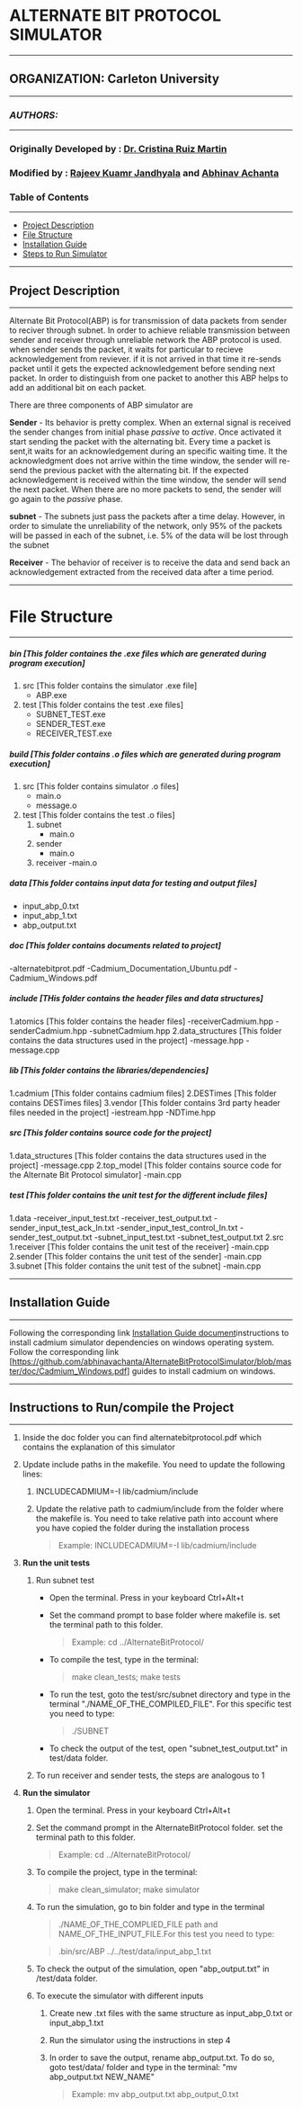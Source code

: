# **ALTERNATE BIT PROTOCOL SIMULATOR**
---
## ORGANIZATION: Carleton University
---
### *AUTHORS:*  
---
### Originally Developed by	: [Dr. Cristina Ruiz Martin](https://github.com/cruizm)
### Modified by				: [Rajeev Kuamr Jandhyala](https://github.com/jrajeev459) and [Abhinav Achanta](https://github.com/abhinavachanta)

### Table of Contents 
------
- [Project Description](#Project_Description)
- [File Structure](#File_Structure)
- [Installation Guide](#Installation_Guide)
- [Steps to Run Simulator](#Steps_to_Run_Simulator)

---

## Project Description
---
Alternate Bit Protocol(ABP) is for transmission of data packets from sender to reciver through subnet. In order to achieve reliable
transmission between sender and receiver through unreliable network the ABP protocol is used. when sender sends the packet,
it waits for particular to recieve acknowledgement from reviever. if it is not arrived in that time it re-sends packet until it gets
the expected acknowledgement before sending next packet. In order to distinguish from one packet to another this ABP helps to add
an additional bit on each packet.

There are three components of ABP simulator are 

**Sender** - Its behavior is pretty complex. When an external signal is received the sender changes from initial phase *passive*
to *active*. Once activated it start sending the packet with the alternating bit. Every time a packet is sent,it waits for an
acknowledgement during an specific waiting time. It the acknowledgment does not arrive within the time window, the sender will
re- send the previous packet with the alternating bit. If the expected acknowledgement is received within the time window, the 
sender will send the next packet. When there are no more packets to send, the sender will go again to the *passive* phase.

**subnet** - The subnets just pass the packets after a time delay. However, in order to simulate the unreliability of the network,
only 95% of the packets will be passed in each of the subnet, i.e. 5% of the data will be lost through the subnet

**Receiver** - The behavior of receiver is to receive the data and send back an acknowledgement extracted from the received
data after a time period.

---

# File Structure
---

##### bin [This folder containes the .exe files which are generated during program execution]
1. src [This folder contains the simulator .exe file]
	- ABP.exe
2. test [This folder contains the test .exe files]
	- SUBNET_TEST.exe
	- SENDER_TEST.exe
	- RECEIVER_TEST.exe
		
##### build [This folder contains .o files which are generated during program execution]
1. src [This folder contains simulator .o files]
	- main.o
	- message.o
2. test [This folder contains the test .o files]
	1. subnet
		- main.o
	2. sender
		- main.o
	3. receiver
		-main.o
			
##### data [This folder contains input data for testing and output files]
- input_abp_0.txt
- input_abp_1.txt
- abp_output.txt
	
##### doc [This folder contains documents related to project]
-alternatebitprot.pdf
-Cadmium_Documentation_Ubuntu.pdf
-Cadmium_Windows.pdf
		
##### include [THis folder contains the header files and data structures]
1.atomics [This folder contains the header files]
	-receiverCadmium.hpp
	-senderCadmium.hpp
	-subnetCadmium.hpp
2.data_structures [This folder contains the data structures used in the project]
	-message.hpp
	-message.cpp

##### lib [This folder contains the libraries/dependencies]
1.cadmium [This folder contains cadmium files]
2.DESTimes [This folder contains DESTimes files]
3.vendor [This folder contains 3rd party header files needed in the project]
	-iestream.hpp
	-NDTime.hpp
		
##### src [This folder contains source code for the project]
1.data_structures [This folder contains the data structures used in the project]
	-message.cpp
2.top_model [This folder contains source code for the Alternate Bit Protocol simulator]	
	-main.cpp

##### test [This folder contains the unit test for the different include files]
1.data
	-receiver_input_test.txt
	-receiver_test_output.txt
	-sender_input_test_ack_In.txt
	-sender_input_test_control_In.txt
	-sender_test_output.txt
	-subnet_input_test.txt
	-subnet_test_output.txt
2.src
	1.receiver [This folder contains the unit test of the receiver]
		-main.cpp
	2.sender [This folder contains the unit test of the sender]
		-main.cpp
	3.subnet [This folder contains the unit test of the subnet]
		-main.cpp

--- 
## Installation Guide 
---

Following the corresponding link [Installation Guide document](https://github.com/abhinavachanta/AlternateBitProtocolSimulator/tree/master/doc)instructions to install cadmium simulator dependencies on windows operating system. Follow the corresponding link [https://github.com/abhinavachanta/AlternateBitProtocolSimulator/blob/master/doc/Cadmium_Windows.pdf] guides to install cadmium on windows.

--- 
## Instructions to Run/compile the Project
---

1. Inside the doc folder you can find alternatebitprotocol.pdf which contains the explanation of this simulator

2. Update include paths in the makefile. You need to update the following lines:
	1. INCLUDECADMIUM=-I lib/cadmium/include
    2. Update the relative path to cadmium/include from the folder where the makefile is. You need to take relative path into account where you have copied the folder during the installation process

		> Example: INCLUDECADMIUM=-I lib/cadmium/include
    
3. **Run the unit tests**
	1. Run subnet test

		- Open the terminal. Press in your keyboard Ctrl+Alt+t

		- Set the command prompt to base folder where makefile is. set the terminal path to this folder.

			> Example: cd ../AlternateBitProtocol/
		
		- To compile the test, type in the terminal:

		    > make clean_tests; make tests

		- To run the test, goto the test/src/subnet directory and type in the terminal "./NAME_OF_THE_COMPILED_FILE". For this specific test you need to type:

			> ./SUBNET

		- To check the output of the test, open  "subnet_test_output.txt" in test/data folder.

	2. To run receiver and sender tests, the steps are analogous to 1
			
4. **Run the simulator**
	1. Open the terminal. Press in your keyboard Ctrl+Alt+t
	2. Set the command prompt in the AlternateBitProtocol folder. set the terminal path to this folder.

		> Example: cd ../AlternateBitProtocol/

	3. To compile the project, type in the terminal:

		> make clean_simulator; make simulator

	4. To run the simulation, go to bin folder and type in the terminal 

		> ./NAME_OF_THE_COMPLIED_FILE path and NAME_OF_THE_INPUT_FILE.For this test you need to type: 

		> .bin/src/ABP ../../test/data/input_abp_1.txt

	5. To check the output of the simulation, open  "abp_output.txt" in /test/data folder.

	6.  To execute the simulator with different inputs
		1. Create new .txt files with the same structure as input_abp_0.txt or input_abp_1.txt
		2. Run the simulator using the instructions in step 4
		3. In order to save the output, rename abp_output.txt. To do so, goto test/data/ folder and
		   type in the terminal: "mv abp_output.txt NEW_NAME"	

			> Example: mv abp_output.txt abp_output_0.txt
		 		
